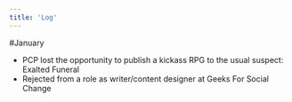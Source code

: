 ```yaml
---
title: 'Log'
---
```


#January
- PCP lost the opportunity to publish a kickass RPG to the usual suspect: Exalted Funeral
- Rejected from a role as writer/content designer at Geeks For Social Change